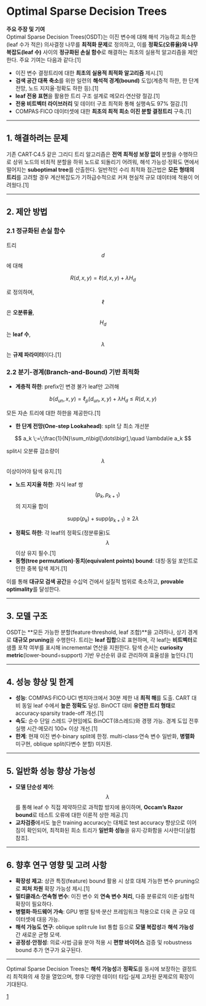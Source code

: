 # Optimal Sparse Decision Trees

**주요 주장 및 기여**  
Optimal Sparse Decision Trees(OSDT)는 이진 변수에 대해 해석 가능하고 희소한(leaf 수가 적은) 의사결정 나무를 **최적화 문제**로 정의하고, 이를 **정확도(오류율)와 나무 복잡도(leaf 수)** 사이의 **정규화된 손실 함수**로 해결하는 최초의 실용적 알고리즘을 제안한다. 주요 기여는 다음과 같다:[1]
- 이진 변수 결정트리에 대한 **최초의 실용적 최적화 알고리즘** 제시.[1]
- **검색 공간 대폭 축소**를 위한 일련의 **해석적 경계(bound)** 도입(계층적 하한, 한 단계 전망, 노드 지지율·정확도 하한 등).[1]
- **leaf 전용 표현**을 활용한 트리 구조 설계로 메모리·연산량 절감.[1]
- **전용 비트벡터 라이브러리** 및 데이터 구조 최적화 통해 실행속도 97% 절감.[1]
- COMPAS·FICO 데이터셋에 대한 **최초의 최적 희소 이진 분할 결정트리** 구축.[1]

***

## 1. 해결하려는 문제  
기존 CART·C4.5 같은 그리디 트리 알고리즘은 **전역 최적성 보장 없이** 분할을 수행하므로 상위 노드의 비최적 분할을 하위 노드로 되돌리기 어려워, 해석 가능성·정확도 면에서 떨어지는 **suboptimal tree**를 산출한다. 일반적인 수리 최적화 접근법은 **모든 형태의 트리**를 고려할 경우 계산복잡도가 기하급수적으로 커져 현실적 규모 데이터에 적용이 어려웠다.[1]

***

## 2. 제안 방법  
### 2.1 정규화된 손실 함수  
트리 $$d$$에 대해  

$$
R(d,x,y) = \ell(d,x,y) + \lambda H_d
$$  

로 정의하며, $$\ell$$은 **오분류율**, $$H_d$$는 **leaf 수**, $$\lambda$$는 **규제 파라미터**이다.[1]

### 2.2 분기-경계(Branch-and-Bound) 기반 최적화  
- **계층적 하한**: prefix인 변경 불가 leaf만 고려해  

$$
  b(d_{\text{un}},x,y) = \ell_p(d_{\text{un}},x,y) + \lambda H_d \le R(d,x,y)
  $$  
  
  모든 자손 트리에 대한 하한을 제공한다.[1]
- **한 단계 전망(One-step Lookahead)**: split 당 최소 개선분  

$$
  a_k \;=\;\frac{1}{N}\sum_n\bigl[\dots\bigr],\quad
  \lambda\le a_k
  $$  
  
  split시 오분류 감소량이 $$\lambda$$ 이상이어야 탐색 유지.[1]
- **노드 지지율 하한**: 자식 leaf 쌍 $$(p_k,p_{k+1})$$의 지지율 합이  

```math
  \text{supp}(p_k)+\text{supp}(p_{k+1})\ge2\lambda
```

- **정확도 하한**: 각 leaf의 정확도(정분류율)도 $$\lambda$$ 이상 유지 필수.[1]
- **동형(tree permutation)·동치(equivalent points) bound**: 대칭·동일 포인트로 인한 중복 탐색 제거.[1]

이를 통해 **대규모 검색 공간**을 수십억 건에서 실질적 범위로 축소하고, **provable optimality**를 달성한다.

***

## 3. 모델 구조  
OSDT는 **모든 가능한 분할(feature·threshold, leaf 조합)**을 고려하나, 상기 경계로 **대규모 pruning**을 수행한다. 트리는 **leaf 집합**으로 표현하며, 각 leaf는 **비트벡터**로 샘플 포착 여부를 표시해 incremental 연산을 지원한다. 탐색 순서는 **curiosity metric**(lower-bound÷support) 기반 우선순위 큐로 관리하여 효율성을 높인다.[1]

***

## 4. 성능 향상 및 한계  
- **성능**: COMPAS·FICO·UCI 벤치마크에서 30분 제한 내 **최적 해**를 도출. CART 대비 동일 leaf 수에서 **높은 정확도** 달성. BinOCT 대비 **유연한 트리 형태**로 accuracy·sparsity trade-off 개선.[1]
- **속도**: 순수 단일 스레드 구현임에도 BinOCT(8스레드)와 경쟁 가능. 경계 도입 전후 실행 시간·메모리 100× 이상 개선.[1]
- **한계**: 현재 이진 변수·binary split에 한정. multi-class·연속 변수 일반화, **병렬화** 미구현, oblique split(다변수 분할) 미지원.

***

## 5. 일반화 성능 향상 가능성  
- **모델 단순성 제어**: $$\lambda$$를 통해 leaf 수 직접 제약하므로 과적합 방지에 용이하며, **Occam’s Razor bound**로 테스트 오류에 대한 이론적 상한 제공.[1]
- **교차검증**에서도 높은 training accuracy는 대체로 test accuracy 향상으로 이어짐이 확인되어, 최적화된 희소 트리가 **일반화 성능**을 유지·강화함을 시사한다[실험 참조].  

***

## 6. 향후 연구 영향 및 고려 사항  
- **확장성 제고**: 상관 특징(feature) bound 활용 시 상호 대체 가능한 변수 pruning으로 **피처 차원** 확장 가능성 제시.[1]
- **멀티클래스·연속형 변수**: 이진 변수 외 **연속 변수 처리**, 다중 분류로의 이론·실험적 확장이 필요하다.  
- **병렬화·하드웨어 가속**: GPU 병렬 탐색·분산 프레임워크 적용으로 더욱 큰 규모 데이터셋에 대응 가능.  
- **해석 가능도 연구**: oblique split·rule list 통합 등으로 **모델 복잡성**과 **해석 가능성** 간 새로운 균형 모색.  
- **공정성·안정성**: 의료·사법·금융 분야 적용 시 **편향 바이어스** 검증 및 robustness bound 추가 연구가 요구된다.

***

Optimal Sparse Decision Trees는 **해석 가능성**과 **정확도**를 동시에 보장하는 결정트리 최적화의 새 장을 열었으며, 향후 다양한 데이터 타입·실제 고차원 문제로의 확장이 기대된다.

[1](https://ppl-ai-file-upload.s3.amazonaws.com/web/direct-files/attachments/65988149/bec03b73-94ff-4844-9ccd-98f3ece15a1f/1904.12847v6.pdf)
